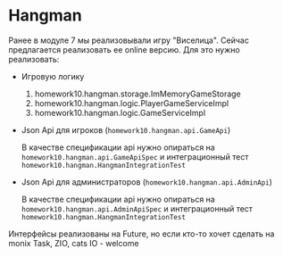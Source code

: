 # Hangman

Ранее в модуле 7 мы реализовывали игру "Виселица".
Сейчас предлагается реализовать ее online версию. Для это нужно реализовать:
* Игровую логику
  1. homework10.hangman.storage.ImMemoryGameStorage
  1. homework10.hangman.logic.PlayerGameServiceImpl
  1. homework10.hangman.logic.GameServiceImpl
* Json Api для игроков (`homework10.hangman.api.GameApi`)
    
    В качестве спецификации api нужно опираться на `homework10.hangman.api.GameApiSpec` 
    и интеграционный тест `homework10.hangman.HangmanIntegrationTest`
  
* Json Api для администраторов (`homework10.hangman.api.AdminApi`)

    В качестве спецификации api нужно опираться на `homework10.hangman.api.AdminApiSpec` и
    интеграционный тест `homework10.hangman.HangmanIntegrationTest`


Интерфейсы реализованы на Future, но если кто-то хочет сделать на monix Task, ZIO,  cats IO - welcome
